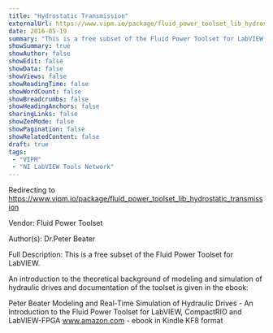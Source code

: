 ```yaml
---
title: "Hydrostatic Transmission"
externalUrl: https://www.vipm.io/package/fluid_power_toolset_lib_hydrostatic_transmission
date: 2016-05-19
summary: "This is a free subset of the Fluid Power Toolset for LabVIEW."
showSummary: true
showAuthor: false
showEdit: false
showData: false
showViews: false
showReadingTime: false
showWordCount: false
showBreadcrumbs: false
showHeadingAnchors: false
sharingLinks: false
showZenMode: false
showPagination: false
showRelatedContent: false
draft: true
tags:
 - "VIPM"
 - "NI LabVIEW Tools Network"
---
```


Redirecting to https://www.vipm.io/package/fluid_power_toolset_lib_hydrostatic_transmission

Vendor: Fluid Power Toolset

Author(s): Dr.Peter Beater
 
Full Description:
This is a free subset of the Fluid Power Toolset for LabVIEW. 

An introduction to the theoretical background of modeling and simulation of hydraulic drives and documentation of the toolset is given in the ebook:

Peter Beater
Modeling and Real-Time Simulation of Hydraulic Drives - An Introduction to the Fluid Power Toolset for LabVIEW, CompactRIO and LabVIEW-FPGA
www.amazon.com - ebook in Kindle KF8 format